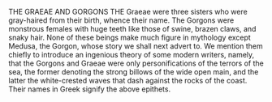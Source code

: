 THE GRAEAE AND GORGONS
  THE Graeae were three sisters who were gray-haired from their birth,
  whence their name. The Gorgons were monstrous females with huge
  teeth like those of swine, brazen claws, and snaky hair. None of these
  beings make much figure in mythology except Medusa, the Gorgon,
  whose story we shall next advert to. We mention them chiefly to
  introduce an ingenious theory of some modern writers, namely, that the
  Gorgons and Graeae were only personifications of the terrors of the
  sea, the former denoting the strong billows of the wide open main, and
  the latter the white-crested waves that dash against the rocks of
  the coast. Their names in Greek signify the above epithets.